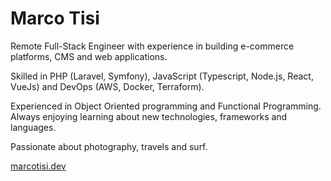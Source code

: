# Marco Tisi

Remote Full-Stack Engineer with experience in building e-commerce platforms, CMS and web applications.

Skilled in PHP (Laravel, Symfony), JavaScript (Typescript, Node.js, React, VueJs) and DevOps (AWS, Docker, Terraform).

Experienced in Object Oriented programming and Functional Programming. Always enjoying learning about new technologies, frameworks and languages.

Passionate about photography, travels and surf.

[marcotisi.dev](https://marcotisi.dev)
